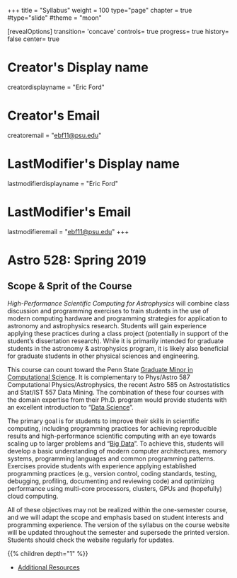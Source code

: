 +++
title = "Syllabus"
weight = 100
type="page"
chapter = true
#type="slide"
#theme = "moon"

[revealOptions]
transition= 'concave'
controls= true
progress= true
history= false
center= true

# Creator's Display name
creatordisplayname = "Eric Ford"
# Creator's Email
creatoremail = "ebf11@psu.edu"
# LastModifier's Display name
lastmodifierdisplayname = "Eric Ford"
# LastModifier's Email
lastmodifieremail = "ebf11@psu.edu"
+++

# Astro 528:  Spring 2019
## Scope & Sprit of the Course

_High-Performance Scientific Computing for Astrophysics_ will combine class discussion and programming exercises to train students in the use of modern computing hardware and programming strategies for application to astronomy and astrophysics research.  Students will gain experience applying these practices during a class project (potentially in support of the student’s dissertation research).  While it is primarily intended for graduate students in the astronomy & astrophysics program, it is likely also beneficial for graduate students in other physical sciences and engineering.

This course can count toward the Penn State [Graduate Minor in Computational Science](http://www.csci.psu.edu/).  It is complementary to Phys/Astro 587 Computational Physics/Astrophysics, the recent Astro 585 on Astrostatistics and Stat/IST 557 Data Mining.  The combination of these four courses with the domain expertise from their Ph.D. program would provide students with an excellent introduction to “[Data Science](https://s3.amazonaws.com/aws.drewconway.com/viz/venn_diagram/data_science.html)”.  

The primary goal is for students to improve their skills in scientific computing, including programming practices for achieving reproducible results and high-performance scientific computing with an eye towards scaling up to larger problems and “[Big Data](http://en.wikipedia.org/wiki/Big_data)”.  To achieve this, students will develop a basic understanding of modern computer architectures, memory systems, programming languages and common programming patterns.  Exercises provide students with experience applying established programming practices (e.g., version control, coding standards, testing, debugging, profiling, documenting and reviewing code) and optimizing performance using multi-core processors, clusters, GPUs and (hopefully) cloud computing.  

All of these objectives may not be realized within the one-semester course, and we will adapt the scope and emphasis based on student interests and programming experience.  The version of the syllabus on the course website will be updated throughout the semester and supersede the printed version.  Students should check the website regularly for updates.

{{% children depth="1" %}}
- [Additional Resources](/resources)


